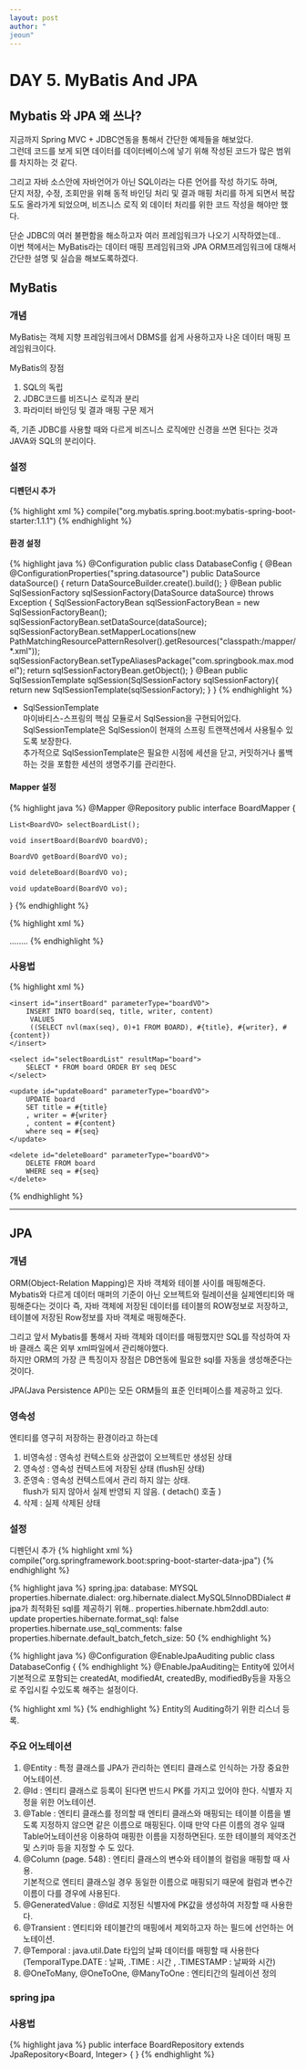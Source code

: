 ```yaml
---
layout: post
author: "
jeoun"
---
```



# DAY 5. MyBatis And JPA

## Mybatis 와 JPA 왜 쓰나?
지금까지 Spring MVC + JDBC연동을 통해서 간단한 예제들을 해보았다.<br>
그런데 코드를 보게 되면 데이터를 데이터베이스에 넣기 위해 작성된 코드가 많은 범위를 차지하는 것 같다.

그리고 자바 소스안에 자바언어가 아닌 SQL이라는 다른 언어를 작성 하기도 하며,<br>
단지 저장, 수정, 조회만을 위해 동적 바인딩 처리 및 결과 매핑 처리를 하게 되면서 복잡도도 올라가게 되었으며,
비즈니스 로직 외 데이터 처리를 위한 코드 작성을 해야만 했다.

단순 JDBC의 여러 불편함을 해소하고자 여러 프레임워크가 나오기 시작하였는데..<br>
이번 책에서는 MyBatis라는 데이터 매핑 프레임워크와 JPA ORM프레임워크에 대해서 간단한 설명 및 실습을 해보도록하겠다.

## MyBatis
### 개념
MyBatis는 객체 지향 프레임워크에서 DBMS를 쉽게 사용하고자 나온 데이터 매핑 프레임워크이다.

MyBatis의 장점
1. SQL의 독립
2. JDBC코드를 비즈니스 로직과 분리
3. 파라미터 바인딩 및 결과 매핑 구문 제거

즉, 기존 JDBC를 사용할 때와 다르게 비즈니스 로직에만 신경을 쓰면 된다는 것과 JAVA와 SQL의 분리이다.

### 설정
#### 디펜던시 추가
{% highlight xml %}
	compile("org.mybatis.spring.boot:mybatis-spring-boot-starter:1.1.1")
{% endhighlight %}

#### 환경 설정
{% highlight java %}
  @Configuration
  public class DatabaseConfig {
      @Bean
      @ConfigurationProperties("spring.datasource")
      public DataSource dataSource() {
          return DataSourceBuilder.create().build();
      }
      @Bean
      public SqlSessionFactory sqlSessionFactory(DataSource dataSource) throws Exception {
          SqlSessionFactoryBean sqlSessionFactoryBean = new SqlSessionFactoryBean();
          sqlSessionFactoryBean.setDataSource(dataSource);
          sqlSessionFactoryBean.setMapperLocations(new PathMatchingResourcePatternResolver().getResources("classpath:/mapper/*.xml"));
          sqlSessionFactoryBean.setTypeAliasesPackage("com.springbook.max.model");
          return sqlSessionFactoryBean.getObject();
      }
      @Bean
      public SqlSessionTemplate sqlSession(SqlSessionFactory sqlSessionFactory){
          return new SqlSessionTemplate(sqlSessionFactory);
      }
  }
{% endhighlight %}
<br>
* SqlSessionTemplate<br>
 마이바티스-스프링의 핵심 모듈로서 SqlSession을 구현되어있다.<br>
 SqlSessionTemplate은 SqlSession이 현재의 스프링 트랜잭션에서 사용될수 있도록 보장한다.<br>
 추가적으로 SqlSessionTemplate은 필요한 시점에 세션을 닫고, 커밋하거나 롤백하는 것을 포함한 세션의 생명주기를 관리한다.

#### Mapper 설정
{% highlight java %}
@Mapper
@Repository
public interface BoardMapper {

    List<BoardVO> selectBoardList();

    void insertBoard(BoardVO boardVO);

    BoardVO getBoard(BoardVO vo);

    void deleteBoard(BoardVO vo);

    void updateBoard(BoardVO vo);
}
{% endhighlight %}

{% highlight xml %}
<?xml version="1.0" encoding="UTF-8" ?>
<!DOCTYPE mapper PUBLIC "-//mybatis.org//DTD Mapper 3.0//EN"
        "http://mybatis.org/dtd/mybatis-3-mapper.dtd">
<mapper namespace="com.springbook.max.mapper.BoardMapper">
    ........
</mapper>
{% endhighlight %}

### 사용법
{% highlight xml %}
<?xml version="1.0" encoding="UTF-8" ?>
<!DOCTYPE mapper PUBLIC "-//mybatis.org//DTD Mapper 3.0//EN"
        "http://mybatis.org/dtd/mybatis-3-mapper.dtd">
<mapper namespace="com.springbook.max.mapper.BoardMapper">
    <resultMap id="board" type="boardVO">
        <result column="reg_date" property="regDate"/>
    </resultMap>

    <insert id="insertBoard" parameterType="boardVO">
        INSERT INTO board(seq, title, writer, content)
         VALUES
         ((SELECT nvl(max(seq), 0)+1 FROM BOARD), #{title}, #{writer}, #{content})
    </insert>

    <select id="selectBoardList" resultMap="board">
        SELECT * FROM board ORDER BY seq DESC
    </select>

    <update id="updateBoard" parameterType="boardVO">
        UPDATE board
        SET title = #{title}
        , writer = #{writer}
        , content = #{content}
        where seq = #{seq}
    </update>

    <delete id="deleteBoard" parameterType="boardVO">
        DELETE FROM board
        WHERE seq = #{seq}
    </delete>
</mapper>

{% endhighlight %}


---------------------------
## JPA
### 개념
ORM(Object-Relation Mapping)은 자바 객체와 테이블 사이를 매핑해준다.
Mybatis와 다르게 데이터 매퍼의 기준이 아닌 오브젝트와 릴레이션을 실제엔티티와 매핑해준다는 것이다
즉, 자바 객체에 저장된 데이터를 테이블의 ROW정보로 저장하고, 테이블에 저장된 Row정보를 자바 객체로 매핑해준다.<br>

그리고 앞서 Mybatis를 통해서 자바 객체와 데이터를 매핑했지만 SQL를 작성하여 자바 클래스 혹은 외부 xml파일에서 관리해야했다.<br>
하지만 ORM의 가장 큰 특징이자 장점은 DB연동에 필요한 sql를 자동을 생성해준다는 것이다.<br>

JPA(Java Persistence API)는 모든 ORM들의 표준 인터페이스를 제공하고 있다.

### 영속성
엔티티를 영구히 저장하는 환경이라고 하는데
1. 비영속성 : 영속성 컨텍스트와 상관없이 오브젝트만 생성된 상태
2. 영속성 : 영속성 컨텍스트에 저장된 상태 (flush된 상태)
3. 준영속 : 영속성 컨텍스트에서 관리 하지 않는 상태. <br>flush가 되지 않아서 실제 반영되 지 않음. ( detach() 호출 )
4. 삭제 : 실제 삭제된 상태

### 설정
디펜던시 추가
{% highlight xml %}
	compile("org.springframework.boot:spring-boot-starter-data-jpa")
{% endhighlight %}

{% highlight java %}
spring.jpa:
  database: MYSQL
  properties.hibernate.dialect: org.hibernate.dialect.MySQL5InnoDBDialect # jpa가 최적화된 sql를 제공하기 위해..
  properties.hibernate.hbm2ddl.auto: update
  properties.hibernate.format_sql: false
  properties.hibernate.use_sql_comments: false
  properties.hibernate.default_batch_fetch_size: 50
{% endhighlight %}

{% highlight java %}
@Configuration
@EnableJpaAuditing
public class DatabaseConfig {
{% endhighlight %}
@EnableJpaAuditing는 Entity에 있어서 기본적으로 포함되는 createdAt, modifiedAt, createdBy, modifiedBy등을 자동으로 주입시킬 수있도록 해주는 설정이다.

{% highlight xml %}
    <persistence-unit-metadata>
        <persistence-unit-defaults>
            <entity-listeners>
                <entity-listener class="org.springframework.data.jpa.domain.support.AuditingEntityListener"/>
            </entity-listeners>
        </persistence-unit-defaults>
    </persistence-unit-metadata>
{% endhighlight %}
Entity의 Auditing하기 위한 리스너 등록.

### 주요 어노테이션
1. @Entity
  : 특정 클래스를 JPA가 관리하는 엔티티 클래스로 인식하는 가장 중요한 어노테이션.
2. @Id
  : 엔티티 클래스로 등록이 된다면 반드시 PK를 가지고 있어야 한다. 식별자 지정을 위한 어노테이션.
3. @Table
  : 엔티티 클래스를 정의할 때 엔티티 클래스와 매핑되는 테이블 이름을 별도록 지정하지 않으면 같은 이름으로 매핑된다.
   이때 만약 다른 이름의 경우 일때 Table어노테이션응 이용하여 매핑한 이름을 지정하면된다. 또한 테이블의 제약조건 및 스키마 등을 지정할 수 도 있다.
4. @Column (page. 548)
  : 엔티티 클래스의 변수와 테이블의 컬럼을 매핑할 때 사용.<br>
  기본적으로 엔티티 클래스일 경우 동일한 이름으로 매핑되기 때문에 컬럼과 변수간 이름이 다를 경우에 사용된다. 
5. @GeneratedValue
  : @Id로 지정된 식별자에 PK값을 생성하여 저장할 때 사용한다.
6. @Transient
  : 엔티티와 테이블간의 매핑에서 제외하고자 하는 필드에 선언하는 어노테이션.
7. @Temporal
  : java.util.Date 타입의 날짜 데이터를 매핑할 때 사용한다<br>
    (TemporalType.DATE : 날짜, .TIME : 시간 , .TIMESTAMP : 날짜와 시간)
8. @OneToMany, @OneToOne, @ManyToOne
  : 엔티티간의 릴레이션 정의
  
### spring jpa

### 사용법
{% highlight java %}
public interface BoardRepository extends JpaRepository<Board, Integer> {
}
{% endhighlight %}


